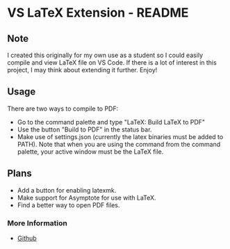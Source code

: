 # VS LaTeX Extension - README
## Note
I created this originally for my own use as a student so I could easily compile and view LaTeX file on VS Code. If there is a lot of interest in this project, I may think about extending it further. Enjoy!

## Usage
There are two ways to compile to PDF:
* Go to the command palette and type "LaTeX: Build LaTeX to PDF"
* Use the button "Build to PDF" in the status bar.
* Make use of settings.json (currently the latex binaries must be added to PATH).
Note that when you are using the command from the command palette, your active window must be the LaTeX file.

## Plans
* Add a button for enabling latexmk.
* Make support for Asymptote for use with LaTeX.
* Find a better way to open PDF files.

### More Information
* [Github](https://github.com/thkim1011/vs-latex.git)
